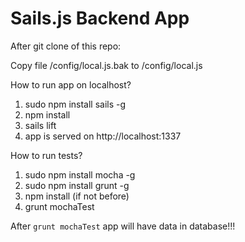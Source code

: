 # Sails.js Backend App

After git clone of this repo:

Copy file /config/local.js.bak to /config/local.js

How to run app on localhost?
1. sudo npm install sails -g
2. npm install
3. sails lift
4. app is served on http://localhost:1337

How to run tests?
1. sudo npm install mocha -g
2. sudo npm install grunt -g
3. npm install (if not before)
4. grunt mochaTest

After `grunt mochaTest` app will have data in database!!!


